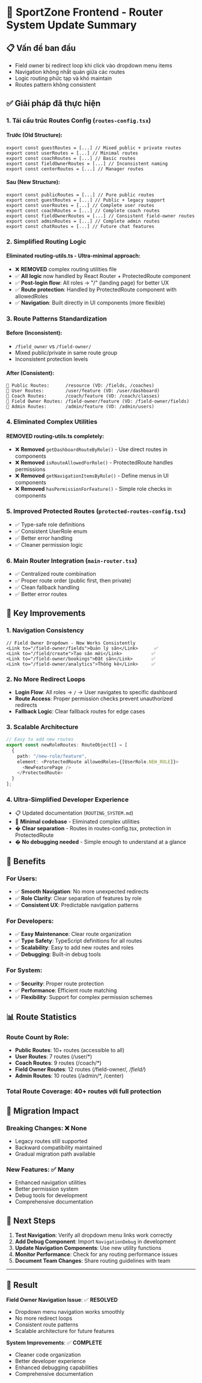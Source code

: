 # 🎯 **SportZone Frontend - Router System Update Summary**

## 📋 **Vấn đề ban đầu**
- Field owner bị redirect loop khi click vào dropdown menu items
- Navigation không nhất quán giữa các routes
- Logic routing phức tạp và khó maintain
- Routes pattern không consistent

## ✅ **Giải pháp đã thực hiện**

### 1. **Tái cấu trúc Routes Config** (`routes-config.tsx`)

#### **Trước (Old Structure):**
```tsx
export const guestRoutes = [...] // Mixed public + private routes
export const userRoutes = [...] // Minimal routes
export const coachRoutes = [...] // Basic routes  
export const fieldOwnerRoutes = [...] // Inconsistent naming
export const centerRoutes = [...] // Manager routes
```

#### **Sau (New Structure):**
```tsx
export const publicRoutes = [...] // Pure public routes
export const guestRoutes = [...] // Public + legacy support
export const userRoutes = [...] // Complete user routes
export const coachRoutes = [...] // Complete coach routes  
export const fieldOwnerRoutes = [...] // Consistent field-owner routes
export const adminRoutes = [...] // Complete admin routes
export const chatRoutes = [...] // Future chat features
```

### 2. **Simplified Routing Logic**

#### **Eliminated routing-utils.ts - Ultra-minimal approach:**
- ❌ **REMOVED** complex routing utilities file
- ✅ **All logic** now handled by React Router + ProtectedRoute component
- ✅ **Post-login flow**: All roles → "/" (landing page) for better UX
- ✅ **Route protection**: Handled by ProtectedRoute component with allowedRoles
- ✅ **Navigation**: Built directly in UI components (more flexible)

### 3. **Route Patterns Standardization**

#### **Before (Inconsistent):**
- `/field_owner` vs `/field-owner/`
- Mixed public/private in same route group
- Inconsistent protection levels

#### **After (Consistent):**
```
📁 Public Routes:      /resource (VD: /fields, /coaches)
📁 User Routes:        /user/feature (VD: /user/dashboard)  
📁 Coach Routes:       /coach/feature (VD: /coach/classes)
📁 Field Owner Routes: /field-owner/feature (VD: /field-owner/fields)
📁 Admin Routes:       /admin/feature (VD: /admin/users)
```

### 4. **Eliminated Complex Utilities**

#### **REMOVED routing-utils.ts completely:**
- ❌ **Removed** `getDashboardRouteByRole()` - Use direct routes in components
- ❌ **Removed** `isRouteAllowedForRole()` - ProtectedRoute handles permissions
- ❌ **Removed** `getNavigationItemsByRole()` - Define menus in UI components
- ❌ **Removed** `hasPermissionForFeature()` - Simple role checks in components

### 5. **Improved Protected Routes** (`protected-routes-config.tsx`)
- ✅ Type-safe role definitions
- ✅ Consistent UserRole enum
- ✅ Better error handling
- ✅ Cleaner permission logic

### 6. **Main Router Integration** (`main-router.tsx`)
- ✅ Centralized route combination
- ✅ Proper route order (public first, then private)
- ✅ Clean fallback handling
- ✅ Better error routes

## 🔧 **Key Improvements**

### **1. Navigation Consistency**
```tsx
// Field Owner Dropdown - Now Works Consistently
<Link to="/field-owner/fields">Quản lý sân</Link>      ✅
<Link to="/field/create">Tạo sân mới</Link>           ✅  
<Link to="/field-owner/bookings">Đặt sân</Link>       ✅
<Link to="/field-owner/analytics">Thống kê</Link>     ✅
```

### **2. No More Redirect Loops**
- **Login Flow**: All roles → `/` → User navigates to specific dashboard
- **Route Access**: Proper permission checks prevent unauthorized redirects
- **Fallback Logic**: Clear fallback routes for edge cases

### **3. Scalable Architecture**
```typescript
// Easy to add new routes
export const newRoleRoutes: RouteObject[] = [
  {
    path: "/new-role/feature",
    element: <ProtectedRoute allowedRoles={[UserRole.NEW_ROLE]}>
      <NewFeaturePage />
    </ProtectedRoute>
  }
];
```

### **4. Ultra-Simplified Developer Experience**
- 📋 Updated documentation (`ROUTING_SYSTEM.md`)
- 🎯 **Minimal codebase** - Eliminated complex utilities
- � **Clear separation** - Routes in routes-config.tsx, protection in ProtectedRoute
- � **No debugging needed** - Simple enough to understand at a glance

## 🚀 **Benefits**

### **For Users:**
- ✅ **Smooth Navigation**: No more unexpected redirects
- ✅ **Role Clarity**: Clear separation of features by role
- ✅ **Consistent UX**: Predictable navigation patterns

### **For Developers:**
- ✅ **Easy Maintenance**: Clear route organization
- ✅ **Type Safety**: TypeScript definitions for all routes
- ✅ **Scalability**: Easy to add new routes and roles
- ✅ **Debugging**: Built-in debug tools

### **For System:**
- ✅ **Security**: Proper route protection
- ✅ **Performance**: Efficient route matching
- ✅ **Flexibility**: Support for complex permission schemes

## 📊 **Route Statistics**

### **Route Count by Role:**
- **Public Routes**: 10+ routes (accessible to all)
- **User Routes**: 7 routes (/user/*)
- **Coach Routes**: 9 routes (/coach/*)  
- **Field Owner Routes**: 12 routes (/field-owner/*, /field/*)
- **Admin Routes**: 10 routes (/admin/*, /center)

### **Total Route Coverage**: 40+ routes với full protection

## 🎯 **Migration Impact**

### **Breaking Changes**: ❌ None
- Legacy routes still supported
- Backward compatibility maintained
- Gradual migration path available

### **New Features**: ✅ Many
- Enhanced navigation utilities
- Better permission system
- Debug tools for development
- Comprehensive documentation

## 📝 **Next Steps**

1. **Test Navigation**: Verify all dropdown menu links work correctly
2. **Add Debug Component**: Import `NavigationDebug` in development
3. **Update Navigation Components**: Use new utility functions
4. **Monitor Performance**: Check for any routing performance issues
5. **Document Team Changes**: Share routing guidelines with team

---

## 🎉 **Result**

**Field Owner Navigation Issue**: ✅ **RESOLVED**
- Dropdown menu navigation works smoothly
- No more redirect loops
- Consistent route patterns
- Scalable architecture for future features

**System Improvements**: ✅ **COMPLETE**
- Cleaner code organization
- Better developer experience  
- Enhanced debugging capabilities
- Comprehensive documentation